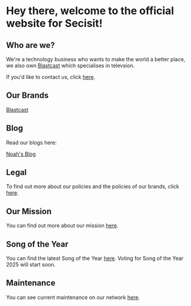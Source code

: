 # Hey there, welcome to the official website for Secisit!

## Who are we?
We're a technology business who wants to make the world a better place, we also own [Blastcast](https://blastcast.co.uk) which specialises in televsion.

If you'd like to contact us, click [here](https://secisit.com/contact).

## Our Brands
[Blastcast](https://blastcast.co.uk)

## Blog
Read our blogs here:

[Noah's Blog](https://secisit.com/blog/noah)

## Legal
To find out more about our policies and the policies of our brands, click [here](https://secisit.com/legal).

## Our Mission
You can find out more about our mission [here](https://secisit.com/ourmission).

## Song of the Year
You can find the latest Song of the Year [here](https://blastcast.co.uk/songoftheyear). Voting for Song of the Year 2025 will start soon.

## Maintenance
You can see current maintenance on our network [here](https://secisit.com/maintenance).
